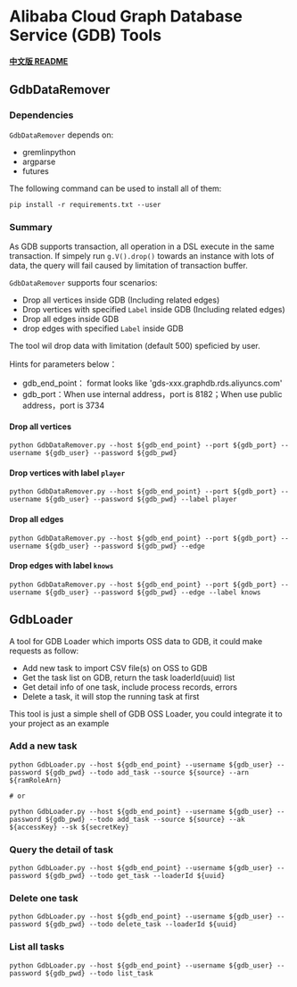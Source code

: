 # Alibaba Cloud Graph Database Service (GDB) Tools

[**中文版 README**](README.cn.md)

## GdbDataRemover

### Dependencies

`GdbDataRemover` depends on:
- gremlinpython
- argparse
- futures

The following command can be used to install all of them:
```shell
pip install -r requirements.txt --user
```

### Summary

As GDB supports transaction, all operation in a DSL execute in the same transaction. If simpely run `g.V().drop()` towards an instance with lots of data, the query will fail caused by limitation of transaction buffer.

`GdbDataRemover` supports four scenarios:

- Drop all vertices inside GDB (Including related edges)
- Drop vertices with specified `Label` inside GDB (Including related edges)
- Drop all edges inside GDB
- drop edges with specified `Label` inside GDB

The tool wil drop data with limitation (default 500) speficied by user.

Hints for parameters below：

- gdb_end_point： format looks like 'gds-xxx.graphdb.rds.aliyuncs.com'
- gdb_port：When use internal address，port is 8182；When use public address，port is 3734

#### Drop all vertices

```shell
python GdbDataRemover.py --host ${gdb_end_point} --port ${gdb_port} --username ${gdb_user} --password ${gdb_pwd}
```

#### Drop vertices with label `player`

```shell
python GdbDataRemover.py --host ${gdb_end_point} --port ${gdb_port} --username ${gdb_user} --password ${gdb_pwd} --label player
```

#### Drop all edges

```shell
python GdbDataRemover.py --host ${gdb_end_point} --port ${gdb_port} --username ${gdb_user} --password ${gdb_pwd} --edge
```

#### Drop edges with label `knows`

```shell
python GdbDataRemover.py --host ${gdb_end_point} --port ${gdb_port} --username ${gdb_user} --password ${gdb_pwd} --edge --label knows
```

## GdbLoader

A tool for GDB Loader which imports OSS data to GDB, it could make requests as follow:

- Add new task to import CSV file(s) on OSS to GDB
- Get the task list on GDB, return the task loaderId(uuid) list
- Get detail info of one task, include process records, errors
- Delete a task, it will stop the running task at first

This tool is just a simple shell of GDB OSS Loader, you could integrate it to your project as an example

### Add a new task

```shell
python GdbLoader.py --host ${gdb_end_point} --username ${gdb_user} --password ${gdb_pwd} --todo add_task --source ${source} --arn ${ramRoleArn}

# or

python GdbLoader.py --host ${gdb_end_point} --username ${gdb_user} --password ${gdb_pwd} --todo add_task --source ${source} --ak ${accessKey} --sk ${secretKey}
```

### Query the detail of task

```shell
python GdbLoader.py --host ${gdb_end_point} --username ${gdb_user} --password ${gdb_pwd} --todo get_task --loaderId ${uuid}
```

### Delete one task

```shell
python GdbLoader.py --host ${gdb_end_point} --username ${gdb_user} --password ${gdb_pwd} --todo delete_task --loaderId ${uuid}
```

### List all tasks

```shell
python GdbLoader.py --host ${gdb_end_point} --username ${gdb_user} --password ${gdb_pwd} --todo list_task
```

